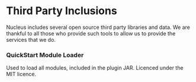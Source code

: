 Third Party Inclusions
===

Nucleus includes several open source third party libraries and data. We are thankful to all those who
 provide such tools to allow us to provide the services that we do.
   
### QuickStart Module Loader

Used to load all modules, included in the plugin JAR. Licenced under the MIT licence.
